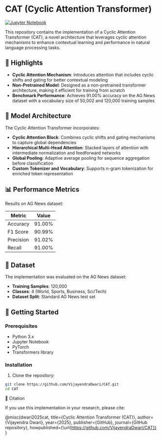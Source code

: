 # CAT (Cyclic Attention Transformer)

[![Jupyter Notebook](https://img.shields.io/badge/Jupyter-Notebook-orange.svg)](https://jupyter.org/)

This repository contains the implementation of a Cyclic Attention Transformer (CAT), a novel architecture that leverages cyclic attention mechanisms to enhance contextual learning and performance in natural language processing tasks.

## 🌟 Highlights

- **Cyclic Attention Mechanism**: Introduces attention that includes cyclic shifts and gating for better contextual modeling
- **Non-Pretrained Model**: Designed as a non-pretrained transformer architecture, making it efficient for training from scratch
- **Benchmark Performance**: Achieves 91.00% accuracy on the AG News dataset with a vocabulary size of 50,002 and 120,000 training samples

## 🧩 Model Architecture

The Cyclic Attention Transformer incorporates:

- **Cyclic Attention Block**: Combines cyclic shifts and gating mechanisms to capture global dependencies
- **Hierarchical Multi-Head Attention**: Stacked layers of attention with intermediate normalization and feedforward networks
- **Global Pooling**: Adaptive average pooling for sequence aggregation before classification
- **Custom Tokenizer and Vocabulary**: Supports n-gram tokenization for enriched token representation

## 📊 Performance Metrics

Results on AG News dataset:

| Metric    | Value  |
|-----------|--------|
| Accuracy  | 91.00% |
| F1 Score  | 90.99% |
| Precision | 91.02% |
| Recall    | 91.00% |

## 📂 Dataset

The implementation was evaluated on the AG News dataset:

- **Training Samples**: 120,000
- **Classes**: 4 (World, Sports, Business, Sci/Tech)
- **Dataset Split**: Standard AG News test set

## 🚀 Getting Started

### Prerequisites

- Python 3.x
- Jupyter Notebook
- PyTorch
- Transformers library

### Installation

1. Clone the repository:
```bash
git clone https://github.com/VijayendraDwari/CAT.git
cd CAT
```
📝 Citation

If you use this implementation in your research, please cite:

@misc{dwari2025cat,
  title={Cyclic Attention Transformer (CAT)},
  author={Vijayendra Dwari},
  year={2025},
  publisher={GitHub},
  journal={GitHub repository},
  howpublished={\url{https://github.com/VijayendraDwari/CAT}}
}


